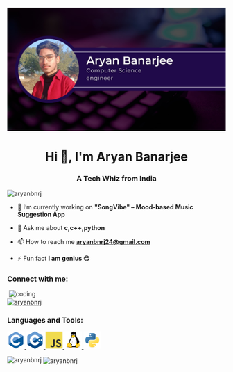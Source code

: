 ![logo](https://github.com/aryanbnrj/aryanbnrj/blob/main/Github_banner)
<h1 align="center">Hi 👋, I'm Aryan Banarjee</h1>
<h3 align="center">A Tech Whiz from India</h3>

<p align="left"> <img src="https://komarev.com/ghpvc/?username=aryanbnrj&label=Profile%20views&color=0e75b6&style=flat" alt="aryanbnrj" /> </p>

- 🔭 I’m currently working on **"SongVibe" – Mood-based Music Suggestion App**

- 💬 Ask me about **c,c++,python**

- 📫 How to reach me **aryanbnrj24@gmail.com**

- ⚡ Fun fact **I am genius 😑**

<h3 align="left">Connect with me:</h3>
<img align="right"alt="coding"width="500"src="https://user-images.githubusercontent.com/55389276/140866485-8fb1c876-9a8f-4d6a-98dc-08c4981eaf70.gif">
<p align="left">
<a href="https://linkedin.com/in/aryanbnrj" target="blank"><img align="center" src="https://raw.githubusercontent.com/rahuldkjain/github-profile-readme-generator/master/src/images/icons/Social/linked-in-alt.svg" alt="aryanbnrj" height="30" width="40" /></a>
</p>

<h3 align="left">Languages and Tools:</h3>
<p align="left"> <a href="https://www.cprogramming.com/" target="_blank" rel="noreferrer"> <img src="https://raw.githubusercontent.com/devicons/devicon/master/icons/c/c-original.svg" alt="c" width="40" height="40"/> </a> <a href="https://www.w3schools.com/cpp/" target="_blank" rel="noreferrer"> <img src="https://raw.githubusercontent.com/devicons/devicon/master/icons/cplusplus/cplusplus-original.svg" alt="cplusplus" width="40" height="40"/> </a>  <a href="https://developer.mozilla.org/en-US/docs/Web/JavaScript" target="_blank" rel="noreferrer"> <img src="https://raw.githubusercontent.com/devicons/devicon/master/icons/javascript/javascript-original.svg" alt="javascript" width="40" height="40"/> </a> <a href="https://www.linux.org/" target="_blank" rel="noreferrer"> <img src="https://raw.githubusercontent.com/devicons/devicon/master/icons/linux/linux-original.svg" alt="linux" width="40" height="40"/> </a> <a href="https://www.python.org" target="_blank" rel="noreferrer"> <img src="https://raw.githubusercontent.com/devicons/devicon/master/icons/python/python-original.svg" alt="python" width="40" height="40"/> </a> </p>

<p><img align="left" src="https://github-readme-stats.vercel.app/api/top-langs?username=aryanbnrj&show_icons=true&locale=en&layout=compact" alt="aryanbnrj" /></p>

<p>&nbsp;<img align="center" src="https://github-readme-stats.vercel.app/api?username=aryanbnrj&show_icons=true&locale=en" alt="aryanbnrj" /></p>

